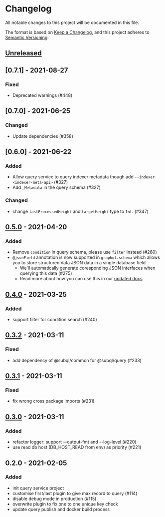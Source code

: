 # Changelog
All notable changes to this project will be documented in this file.

The format is based on [Keep a Changelog](https://keepachangelog.com/en/1.0.0/),
and this project adheres to [Semantic Versioning](https://semver.org/spec/v2.0.0.html).

## [Unreleased]
## [0.7.1] - 2021-08-27
### Fixed
- Deprecated warnings (#448)

## [0.7.0] - 2021-06-25
### Changed
- Update dependencies (#358)

## [0.6.0] - 2021-06-22
### Added
- Allow query service to query indexer metadata though add `--indexer <indexer-meta-api>` (#327)
- Add `_Metadata` in the query schema (#327)
### Changed
- change `lastProcessedHeight` and `targetHeight` type to `Int`. (#347)


## [0.5.0] - 2021-04-20
### Added
- Remove `condition` in query schema, please use `filter` instead (#260)
- `@jsonField` annotation is now supported in `graphql.schema` which allows you to store structured data JSON data in a single database field
  - We'll automatically generate coresponding JSON interfaces when querying this data (#275)
  - Read more about how you can use this in our [updated docs](https://doc.subquery.network/create/graphql.html#json-type)

## [0.4.0] - 2021-03-25
### Added
- support filter for condition search (#240)

## [0.3.2] - 2021-03-11
### Fixed
- add dependency of @subql/common for @subql/query (#233)

## [0.3.1] - 2021-03-11
### Fixed
- fix wrong cross package imports (#231)

## [0.3.0] - 2021-03-11
### Added
- refactor logger: support --output-fmt and --log-level (#220)
- use read db host (DB_HOST_READ from env) as priority (#221)

## 0.2.0 - 2021-02-05
### Added
- init query service project
- customise first/last plugin to give max record to query (#114)
- disable debug mode in production (#115)
- overwrite plugin to fix one to one unique key check
- update query publish and docker build process

[Unreleased]: https://github.com/subquery/subql/compare/v0.5.0...HEAD
[0.5.0]: https://github.com/subquery/subql/compare/v0.4.0...v0.5.0
[0.4.0]: https://github.com/subquery/subql/compare/v0.3.2...v0.4.0
[0.3.2]: https://github.com/subquery/subql/compare/v0.3.1...v0.3.2
[0.3.1]: https://github.com/subquery/subql/compare/v0.3.0...v0.3.1
[0.3.0]: https://github.com/subquery/subql/compare/v0.2.0...v0.3.0
